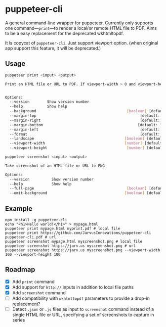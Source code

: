 # puppeteer-cli

A general command-line wrapper for puppeteer. Currently only supports one command—`print`—to render a local/or remote HTML file to PDF. Aims to be a easy replacement for the deprecated wkhtmltopdf.

It is copycat of `puppeteer-cli`. Just support viewport option. (when original app support this feature, it will be deprecated.)

## Usage

```bash
puppeteer print <input> <output>

Print an HTML file or URL to PDF. If viewport-width > 0 and viewport-height > 0, then set viewport size.


Options:
  --version        Show version number                                 [boolean]
  --help           Show help                                           [boolean]
  --background                                         [boolean] [default: true]
  --margin-top                                               [default: "6.25mm"]
  --margin-right                                             [default: "6.25mm"]
  --margin-bottom                                           [default: "14.11mm"]
  --margin-left                                              [default: "6.25mm"]
  --format                                                   [default: "Letter"]
  --landscape                                         [boolean] [default: false]
  --viewport-width                                    [number] [default: 0]
  --viewport-height                                    [number] [default: 0]
```

```bash
puppeteer screenshot <input> <output>

Take screenshot of an HTML file or URL to PNG

Options:
  --version          Show version number                               [boolean]
  --help             Show help                                         [boolean]
  --full-page                                          [boolean] [default: true]
  --omit-background                                   [boolean] [default: false]
```

## Example

``` shell
npm install -g puppeteer-cli
echo "<h1>Hello world!</h1>" > mypage.html
puppeteer print mypage.html myprint.pdf # local file
puppeteer print https://github.com/JarvusInnovations/puppeteer-cli puppeteer-cli.pdf # url
puppeteer screenshot mypage.html myscreenshot.png # local file
puppeteer screenshot https://jarv.us myscreenshot.png # url
puppeteer screenshot https://jarv.us myscreenshot.png --viewport-width 100 --viewport-height 100 
```

## Roadmap

- [X] Add `print` command
- [X] Add support for `http://` inputs in addition to local file paths
- [X] Add `screenshot` command
- [ ] Add compatibility with `wkhtmltopdf` parameters to provide a drop-in replacement?
- [ ] Detect `.json` or `.js` files as input to `screenshot` command instead of a single HTML file or URL, specifying a set of screenshots to capture in series
